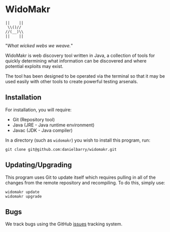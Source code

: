 # WidoMakr

    ||    ||
     \\()//
    //(__)\\
    ||    ||

"*What wicked webs we weave.*"

WidoMakr is web discovery tool written in Java, a collection of tools for
quickly determining what information can be discovered and where potential
exploits may exist.

The tool has been designed to be operated via the terminal so that it may be
used easily with other tools to create powerful testing arsenals.

## Installation

For installation, you will require:

  * Git (Repository tool)
  * Java (JRE - Java runtime environment)
  * Javac (JDK - Java compiler)

In a directory (such as `widomakr`) you wish to install this program, run:

    git clone git@github.com:danielbarry/widomakr.git

## Updating/Upgrading

This program uses Git to update itself which requires pulling in all of the
changes from the remote repository and recompiling. To do this, simply use:

    widomakr update
    widomakr upgrade

## Bugs

We track bugs using the GitHub
[issues](https://github.com/danielbarry/widomakr) tracking system.
